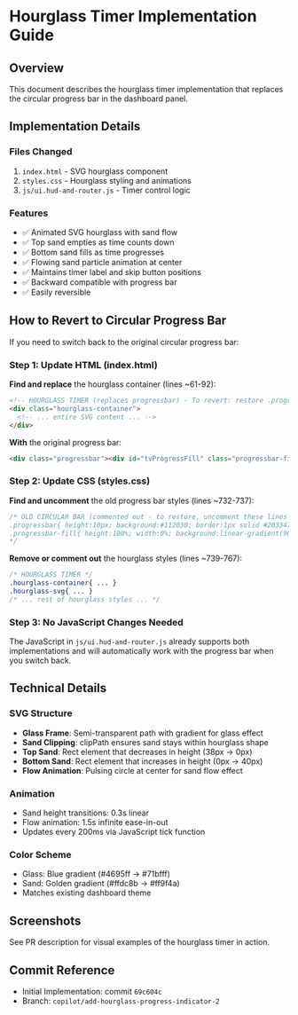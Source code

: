 # Hourglass Timer Implementation Guide

## Overview
This document describes the hourglass timer implementation that replaces the circular progress bar in the dashboard panel.

## Implementation Details

### Files Changed
1. `index.html` - SVG hourglass component
2. `styles.css` - Hourglass styling and animations
3. `js/ui.hud-and-router.js` - Timer control logic

### Features
- ✅ Animated SVG hourglass with sand flow
- ✅ Top sand empties as time counts down
- ✅ Bottom sand fills as time progresses
- ✅ Flowing sand particle animation at center
- ✅ Maintains timer label and skip button positions
- ✅ Backward compatible with progress bar
- ✅ Easily reversible

## How to Revert to Circular Progress Bar

If you need to switch back to the original circular progress bar:

### Step 1: Update HTML (index.html)
**Find and replace** the hourglass container (lines ~61-92):

```html
<!-- HOURGLASS TIMER (replaces progressbar) - To revert: restore .progressbar div -->
<div class="hourglass-container">
  <!-- ... entire SVG content ... -->
</div>
```

**With** the original progress bar:

```html
<div class="progressbar"><div id="tvProgressFill" class="progressbar-fill"></div></div>
```

### Step 2: Update CSS (styles.css)
**Find and uncomment** the old progress bar styles (lines ~732-737):

```css
/* OLD CIRCULAR BAR (commented out - to restore, uncomment these lines and remove .hourglass-container styles)
.progressbar{ height:10px; background:#112030; border:1px solid #203347; border-radius:8px; overflow:hidden; margin:8px 0 2px; position:relative; }
.progressbar-fill{ height:100%; width:0%; background:linear-gradient(90deg,#4695ff,#71bfff); box-shadow:0 0 8px -2px #4695ff; transition:width .22s linear; }
*/
```

**Remove or comment out** the hourglass styles (lines ~739-767):

```css
/* HOURGLASS TIMER */
.hourglass-container{ ... }
.hourglass-svg{ ... }
/* ... rest of hourglass styles ... */
```

### Step 3: No JavaScript Changes Needed
The JavaScript in `js/ui.hud-and-router.js` already supports both implementations and will automatically work with the progress bar when you switch back.

## Technical Details

### SVG Structure
- **Glass Frame**: Semi-transparent path with gradient for glass effect
- **Sand Clipping**: clipPath ensures sand stays within hourglass shape
- **Top Sand**: Rect element that decreases in height (38px → 0px)
- **Bottom Sand**: Rect element that increases in height (0px → 40px)
- **Flow Animation**: Pulsing circle at center for sand flow effect

### Animation
- Sand height transitions: 0.3s linear
- Flow animation: 1.5s infinite ease-in-out
- Updates every 200ms via JavaScript tick function

### Color Scheme
- Glass: Blue gradient (#4695ff → #71bfff)
- Sand: Golden gradient (#ffdc8b → #ff9f4a)
- Matches existing dashboard theme

## Screenshots
See PR description for visual examples of the hourglass timer in action.

## Commit Reference
- Initial Implementation: commit `69c604c`
- Branch: `copilot/add-hourglass-progress-indicator-2`
